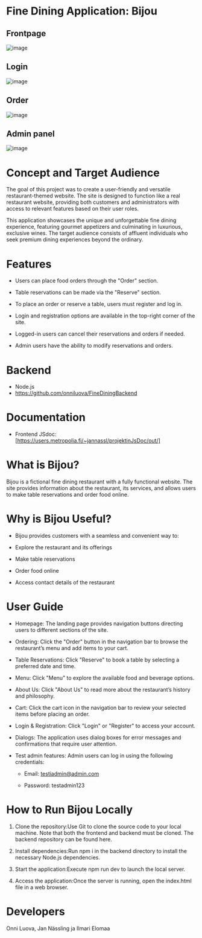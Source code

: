 # Fine Dining Application: Bijou

## Frontpage
![image](https://github.com/user-attachments/assets/3ea3f047-f35d-4d31-b971-70b3b061f4d6)

## Login
![image](https://github.com/user-attachments/assets/9f1dfb79-9dde-449a-a73d-cc8a7c35e039)

## Order
![image](https://github.com/user-attachments/assets/6a487974-31ec-4cf8-89f4-0a3bc1646691)

## Admin panel
![image](https://github.com/user-attachments/assets/d48b8505-a0d4-431f-b81c-1569a30ac4af)


# Concept and Target Audience

The goal of this project was to create a user-friendly and versatile restaurant-themed website. The site is designed to function like a real restaurant website, providing both customers and administrators with access to relevant features based on their user roles.

This application showcases the unique and unforgettable fine dining experience, featuring gourmet appetizers and culminating in luxurious, exclusive wines. The target audience consists of affluent individuals who seek premium dining experiences beyond the ordinary.

# Features

- Users can place food orders through the "Order" section.

- Table reservations can be made via the "Reserve" section.

- To place an order or reserve a table, users must register and log in.

- Login and registration options are available in the top-right corner of the site.

- Logged-in users can cancel their reservations and orders if needed.

- Admin users have the ability to modify reservations and orders.

# Backend
- Node.js
- https://github.com/onniluova/FineDiningBackend

# Documentation
- Frontend JSdoc: [https://users.metropolia.fi/~jannassl/projektinJsDoc/out/]

# What is Bijou?

Bijou is a fictional fine dining restaurant with a fully functional website. The site provides information about the restaurant, its services, and allows users to make table reservations and order food online.

# Why is Bijou Useful?

- Bijou provides customers with a seamless and convenient way to:

- Explore the restaurant and its offerings

- Make table reservations

- Order food online

- Access contact details of the restaurant

# User Guide

- Homepage: The landing page provides navigation buttons directing users to different sections of the site.

- Ordering: Click the "Order" button in the navigation bar to browse the restaurant’s menu and add items to your cart.

- Table Reservations: Click "Reserve" to book a table by selecting a preferred date and time.

- Menu: Click "Menu" to explore the available food and beverage options.

- About Us: Click "About Us" to read more about the restaurant’s history and philosophy.

- Cart: Click the cart icon in the navigation bar to review your selected items before placing an order.

- Login & Registration: Click "Login" or "Register" to access your account.

- Dialogs: The application uses dialog boxes for error messages and confirmations that require user attention.

- Test admin features: Admin users can log in using the following credentials:

  - Email: testiadmin@admin.com

  - Password: testadmin123
  
# How to Run Bijou Locally

1. Clone the repository:Use Git to clone the source code to your local machine. Note that both the frontend and backend must be cloned. The backend repository can be found here.

2. Install dependencies:Run npm i in the backend directory to install the necessary Node.js dependencies.

3. Start the application:Execute npm run dev to launch the local server.

4. Access the application:Once the server is running, open the index.html file in a web browser.
   
# Developers
Onni Luova, Jan Nässling ja Ilmari Elomaa
